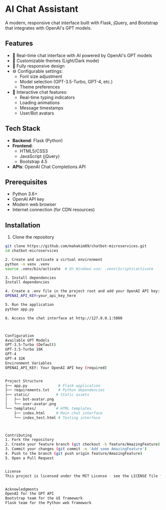 # AI Chat Assistant

A modern, responsive chat interface built with Flask, jQuery, and Bootstrap that integrates with OpenAI's GPT models.

## Features

- 🤖 Real-time chat interface with AI powered by OpenAI's GPT models
- 🎨 Customizable themes (Light/Dark mode)
- 📱 Fully responsive design
- ⚙️ Configurable settings:
  - Font size adjustment
  - Model selection (GPT-3.5-Turbo, GPT-4, etc.)
  - Theme preferences
- 💬 Interactive chat features:
  - Real-time typing indicators
  - Loading animations
  - Message timestamps
  - User/Bot avatars

## Tech Stack

- **Backend**: Flask (Python)
- **Frontend**:
  - HTML5/CSS3
  - JavaScript (jQuery)
  - Bootstrap 4.5
- **APIs**: OpenAI Chat Completions API

## Prerequisites

- Python 3.6+
- OpenAI API key
- Modern web browser
- Internet connection (for CDN resources)

## Installation

1. Clone the repository

```bash
git clone https://github.com/mahakim89/chatbot-microservices.git
cd chatbot-microservices

2. Create and activate a virtual environment
python -m venv .venv
source .venv/bin/activate  # On Windows use: .venv\Scripts\activate

3. Install dependencies
Install dependencies

4. Create a .env file in the project root and add your OpenAI API key:
OPENAI_API_KEY=your_api_key_here

5. Run the application
python app.py

6. Access the chat interface at http://127.0.0.1:5000



Configuration
Available GPT Models
GPT-3.5-Turbo (Default)
GPT-3.5-Turbo 16K
GPT-4
GPT-4 32K
Environment Variables
OPENAI_API_KEY: Your OpenAI API key (required)


Project Structure
├── app.py              # Flask application
├── requirements.txt    # Python dependencies
├── static/            # Static assets
│   ├── bot-avatar.png
│   └── user-avatar.png
└── templates/         # HTML templates
    ├── index.html     # Main chat interface
    └── index_test.html # Testing interface



Contributing
1. Fork the repository
2. Create your feature branch (git checkout -b feature/AmazingFeature)
3. Commit your changes (git commit -m 'Add some AmazingFeature')
4. Push to the branch (git push origin feature/AmazingFeature)
5. Open a Pull Request


License
This project is licensed under the MIT License - see the LICENSE file for details.


Acknowledgments
OpenAI for the GPT API
Bootstrap team for the UI framework
Flask team for the Python web framework
```

